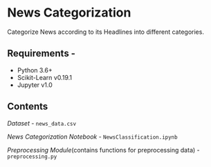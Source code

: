 # News Categorization

Categorize News according to its Headlines into different categories.

## Requirements - 

- Python 3.6+
- Scikit-Learn v0.19.1
- Jupyter v1.0


## Contents

 *Dataset* - ```news_data.csv```
 
 *News Categorization Notebook* - ```NewsClassification.ipynb```

 *Preprocessing Module*(contains functions for preprocessing data) - ```preprocessing.py``` 
